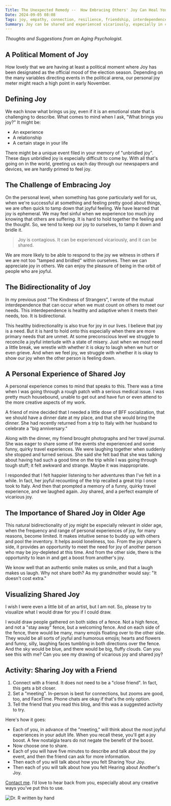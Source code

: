 ```yaml
---
Title: The Unexpected Remedy --  How Embracing Others' Joy Can Heal Your Heart
Date: 2024-09-05 08:08
Tags: joy, empathy, connection, resilience, friendship, interdependence
Summary: Joy can be shared and experienced vicariously, especially in challenging times. Embracing others' happiness can boost our own well-being, creating a positive cycle of emotional connection and support.
---
```


_Thoughts and Suggestions from an Aging Psychologist._

## A Political Moment of Joy

How lovely that we are having at least a political moment where Joy has been designated as the official mood of the election season. Depending on the many variables directing events in the political arena, our personal joy meter might reach a high point in early November.

## Defining Joy

We each know what brings us joy, even if it is an emotional state that is challenging to describe. What comes to mind when I ask, "What brings you joy?" It might be:

- An experience
- A relationship
- A certain stage in your life

There might be a unique event filed in your memory of "unbridled joy". These days unbridled joy is especially difficult to come by. With all that's going on in the world, greeting us each day through our newspapers and devices, we are hardly primed to feel joy.

## The Challenge of Embracing Joy

On the personal level, when something has gone particularly well for us, when we're successful at something and feeling pretty good about things, we are often quick to tamp down that joyful feeling. We have learned that joy is ephemeral. We may feel sinful when we experience too much joy knowing that others are suffering. It is hard to hold together the feeling and the thought. So, we tend to keep our joy to ourselves, to tamp it down and bridle it.

> Joy is contagious. It can be experienced vicariously, and it can be shared.

We are more likely to be able to respond to the joy we witness in others if we are not too "tamped and bridled" within ourselves. Then we can appreciate joy in others. We can enjoy the pleasure of being in the orbit of people who are joyful.

## The Bidirectionality of Joy

In my previous post "The Kindness of Strangers", I wrote of the mutual interdependence that can occur when we must count on others to meet our needs. This interdependence is healthy and adaptive when it meets their needs, too. It is bidirectional.

This healthy bidirectionality is also true for joy in our lives. I believe that joy is a need. But it is hard to hold onto this especially when there are more primary needs that are unmet. At some preconscious level we struggle to reconcile a joyful interlude with a state of misery. Just when we most need a little break, we wrestle with whether it is okay to laugh when we hurt or even grieve. And when we feel joy, we struggle with whether it is okay to show our joy when the other person is feeling down.

## A Personal Experience of Shared Joy

A personal experience comes to mind that speaks to this. There was a time when I was going through a rough patch with a serious medical issue. I was pretty much housebound, unable to get out and have fun or even attend to the more creative aspects of my work.

A friend of mine decided that I needed a little dose of BFF socialization, that we should have a dinner date at my place, and that she would bring the dinner. She had recently returned from a trip to Italy with her husband to celebrate a "big anniversary."

Along with the dinner, my friend brought photographs and her travel journal. She was eager to share some of the events she experienced and some funny, quirky travel experiences. We were laughing together when suddenly she stopped and turned serious. She said she felt bad that she was talking about having had such a good time on the trip while I was going through tough stuff; it felt awkward and strange. Maybe it was inappropriate.

I responded that I felt happier listening to her adventures than I've felt in a while. In fact, her joyful recounting of the trip recalled a great trip I once took to Italy. And then that prompted a memory of a funny, quirky travel experience, and we laughed again. Joy shared, and a perfect example of vicarious joy.

## The Importance of Shared Joy in Older Age

This natural bidirectionality of joy might be especially relevant in older age, when the frequency and range of personal experiences of joy, for many reasons, become limited. It makes intuitive sense to buddy up with others and pool the inventory. It helps avoid loneliness, too. From the joy sharer's side, it provides an opportunity to meet the need for joy of another person who may be joy-depleted at this time. And from the other side, there is the opportunity to lean in and get a boost from another's joy.

We know well that an authentic smile makes us smile, and that a laugh makes us laugh. Why not share both? As my grandmother would say: "It doesn't cost extra."

## Visualizing Shared Joy

I wish I were even a little bit of an artist, but I am not. So, please try to visualize what I would draw for you if I could draw.

I would draw people gathered on both sides of a fence. Not a high fence, and not a "stay away" fence, but a welcoming fence. And on each side of the fence, there would be many, many emojis floating over to the other side. They would be all sorts of joyful and humorous emojis; hearts and flowers and funny, silly, laughing faces tumbling in both directions over the fence. And the sky would be blue, and there would be big, fluffy clouds. Can you see this with me? Can you see my drawing of vicarious joy and shared joy?

## Activity: Sharing Joy with a Friend

1. Connect with a friend. It does not need to be a "close friend". In fact, this gets a bit closer.
2. Set a "meeting". In-person is best for connections, but zooms are good, too, and FaceTime. Phone chats are okay if that's the only option.
3. Tell the friend that you read this blog, and this was a suggested activity to try.

Here's how it goes:

- Each of you, in advance of the "meeting," will think about the most joyful experiences in your adult life. When you recall these, you'll get a joy boost. A few nostalgia tears do not negate the benefit of the boost.
- Now choose one to share.
- Each of you will have five minutes to describe and talk about the joy event, and then the friend can ask for more information.
- Then each of you will talk about how you felt Sharing Your Joy.
- Then each of you will talk about how you felt Hearing about Another's Joy.

[Contact me]({filename}/pages/contact.md). I’d love to hear back from you, especially about any creative ways you’ve put this to use.

![Dr. R written by hand]({static}/images/dr_r_sm.png)
